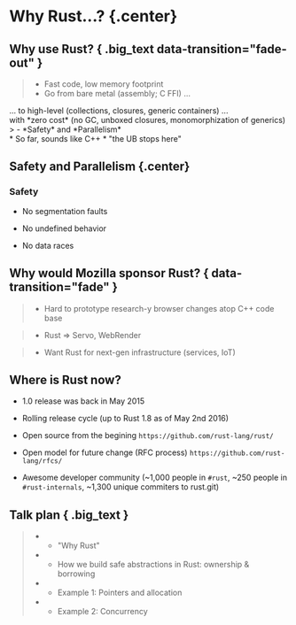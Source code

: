 # Why Rust...? {.center}

## Why use Rust? { .big_text data-transition="fade-out" }

> - Fast code, low memory footprint
> - Go from bare metal (assembly; C FFI) ...
  <div class="fragment">... to high-level (collections, closures, generic containers) ...</div>
  <div class="fragment">with *zero cost* (no GC, unboxed closures, monomorphization of generics)</div>
> - *Safety* and *Parallelism*

<div class="notes">
 * So far, sounds like C++
 * "the UB stops here"
</div>

## Safety and Parallelism {.center}

### Safety

* No segmentation faults

* No undefined behavior

* No data races

## Why would Mozilla sponsor Rust?   { data-transition="fade" }

>- Hard to prototype research-y browser changes atop C++ code base

>- Rust ⇒ Servo, WebRender

>- Want Rust for next-gen infrastructure (services, IoT)

## Where is Rust now?

 * 1.0 release was back in May 2015

 * Rolling release cycle (up to Rust 1.8 as of May 2nd 2016)

 * Open source from the begining
   `https://github.com/rust-lang/rust/`

 * Open model for future change (RFC process)
   `https://github.com/rust-lang/rfcs/`

 * Awesome developer community
   (~1,000 people in `#rust`, ~250 people in `#rust-internals`, ~1,300 unique commiters to rust.git)

## Talk plan { .big_text }

>- - "Why Rust"
>- - How we build safe abstractions in Rust: ownership & borrowing
>- - Example 1: Pointers and allocation
>- - Example 2: Concurrency
